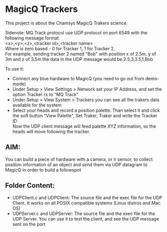 # MagicQ Trackers

This project is about the Chamsys MagicQ Trakers science.

Sidenote: MQ Track protocol use UDP protocol on port 6549 with the following message format:   
\<x>\,\<y>\,\<z>\,\<tracker id>\,\<tracker name>\
Where <tracker id> is zero based - 0 for Tracker 1, 1 for Tracker 2.  
For example, sending tracker 2 named "Bob" with position x of 2.5m, y of 3m and z of 3.5m the data in the UDP message would be
2.5,3,3.5,1,Bob

To use it:
- Connect any blue hardware to MagicQ (you need to go out from demo-mode)
- Under Setup > View Settings > Network set your IP Address, and set the option Tracker rx to "MQ Track"
- Under Setup > View System > Trackers you can see all the trakers data available for the system
- Select your heads and record a position palette. Than select it and click the soft button "View Palette", Set Traker, Traker and write the Tracker ID  
  Now the UDP client message will feed palette XYZ information, so the heads will move following the tracker.
  
## AIM:
  You can build a piece of hardware with a camera, or ir sensor, to collect position information of an object and send them via UDP datagram to MagicQ in order to build a followspot

## Folder Content:
  - UDPClient.c and UDPClient: The source file and the exec file for the UDP Client. It works on all POSIX compatible systems (Linux distros and Mac OS)
  - UDPServer.c and UDPServer: The source file and the exec file for the UDP Server. You can use it to test the client, and see the UDP message sent on the port 
